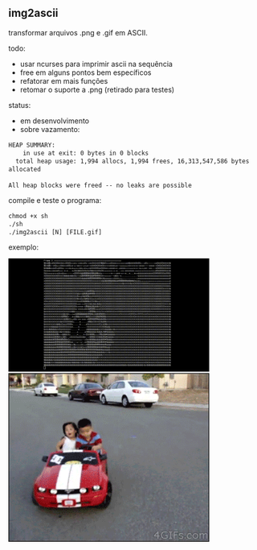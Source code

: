 ## img2ascii
transformar arquivos .png e .gif em ASCII.

todo:
- usar ncurses para imprimir ascii na sequência
- free em alguns pontos bem específicos
- refatorar em mais funções
- retomar o suporte a .png (retirado para testes)

status:
- em desenvolvimento
- sobre vazamento:

```
HEAP SUMMARY:
    in use at exit: 0 bytes in 0 blocks
  total heap usage: 1,994 allocs, 1,994 frees, 16,313,547,586 bytes allocated

All heap blocks were freed -- no leaks are possible
```

compile e teste o programa:
```
chmod +x sh
./sh
./img2ascii [N] [FILE.gif]
```

exemplo:

<p float="left">
  <img src="./exemplo.gif" width="400" />
  <img src="./img/carro.gif" width="400" /> 
</p>
